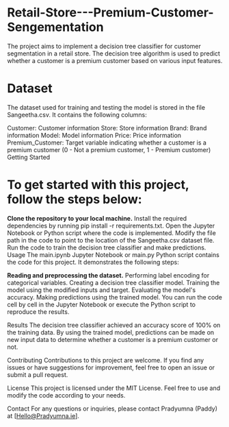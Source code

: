 # Retail-Store---Premium-Customer-Sengementation
The project aims to implement a decision tree classifier for customer segmentation in a retail store. The decision tree algorithm is used to predict whether a customer is a premium customer based on various input features.

# Dataset
The dataset used for training and testing the model is stored in the file Sangeetha.csv. It contains the following columns:

Customer: Customer information
Store: Store information
Brand: Brand information
Model: Model information
Price: Price information
Premium_Customer: Target variable indicating whether a customer is a premium customer (0 - Not a premium customer, 1 - Premium customer)
Getting Started

# To get started with this project, follow the steps below:

**Clone the repository to your local machine.**
Install the required dependencies by running pip install -r requirements.txt.
Open the Jupyter Notebook or Python script where the code is implemented.
Modify the file path in the code to point to the location of the Sangeetha.csv dataset file.
Run the code to train the decision tree classifier and make predictions.
Usage
The main.ipynb Jupyter Notebook or main.py Python script contains the code for this project. It demonstrates the following steps:

**Reading and preprocessing the dataset.**
Performing label encoding for categorical variables.
Creating a decision tree classifier model.
Training the model using the modified inputs and target.
Evaluating the model's accuracy.
Making predictions using the trained model.
You can run the code cell by cell in the Jupyter Notebook or execute the Python script to reproduce the results.

Results
The decision tree classifier achieved an accuracy score of 100% on the training data. By using the trained model, predictions can be made on new input data to determine whether a customer is a premium customer or not.

Contributing
Contributions to this project are welcome. If you find any issues or have suggestions for improvement, feel free to open an issue or submit a pull request.

License
This project is licensed under the MIT License. Feel free to use and modify the code according to your needs.


Contact
For any questions or inquiries, please contact Pradyumna (Paddy) at [Hello@Pradyumna.ie].

